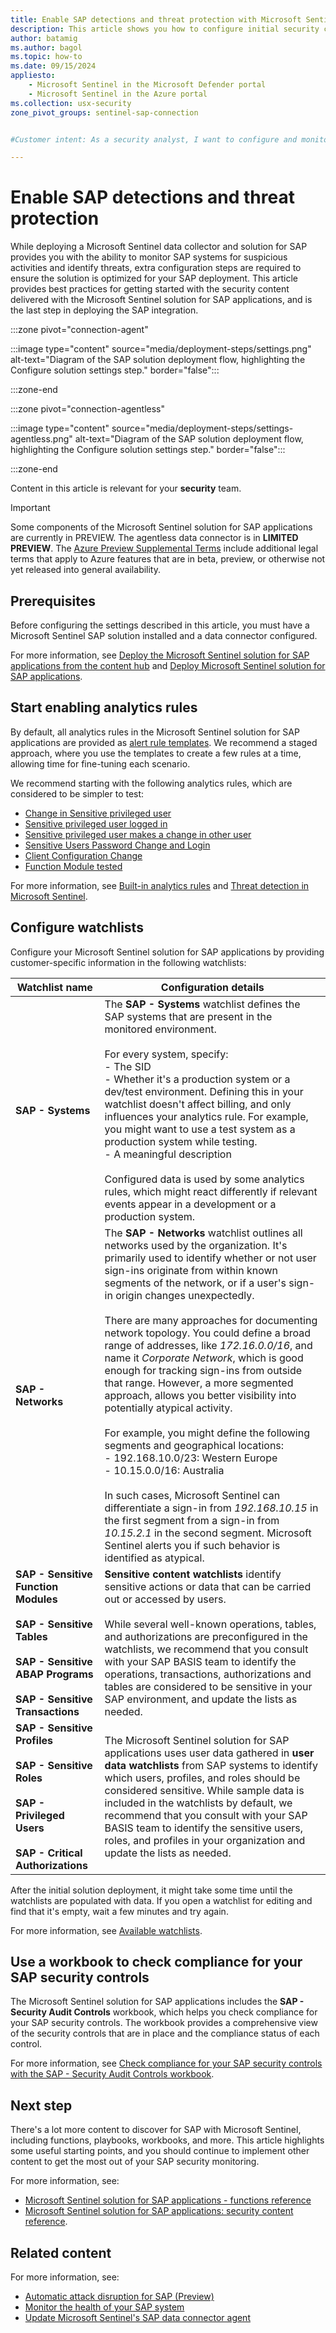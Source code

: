 ```yaml
---
title: Enable SAP detections and threat protection with Microsoft Sentinel
description: This article shows you how to configure initial security content for the Microsoft Sentinel solution for SAP applications in order to start enabling SAP detections and threat protection.
author: batamig
ms.author: bagol
ms.topic: how-to
ms.date: 09/15/2024
appliesto:
    - Microsoft Sentinel in the Microsoft Defender portal
    - Microsoft Sentinel in the Azure portal
ms.collection: usx-security
zone_pivot_groups: sentinel-sap-connection


#Customer intent: As a security analyst, I want to configure and monitor SAP systems using Microsoft Sentinel so that I can detect and respond to suspicious activities and threats effectively.

---
```


# Enable SAP detections and threat protection

While deploying a Microsoft Sentinel data collector and solution for SAP provides you with the ability to monitor SAP systems for suspicious activities and identify threats, extra configuration steps are required to ensure the solution is optimized for your SAP deployment. This article provides best practices for getting started with the security content delivered with the Microsoft Sentinel solution for SAP applications, and is the last step in deploying the SAP integration.

:::zone pivot="connection-agent"

:::image type="content" source="media/deployment-steps/settings.png" alt-text="Diagram of the SAP solution deployment flow, highlighting the Configure solution settings step." border="false":::

:::zone-end

:::zone pivot="connection-agentless"

:::image type="content" source="media/deployment-steps/settings-agentless.png" alt-text="Diagram of the SAP solution deployment flow, highlighting the Configure solution settings step." border="false":::

:::zone-end

Content in this article is relevant for your **security** team.

> [!IMPORTANT]
> Some components of the Microsoft Sentinel solution for SAP applications are currently in PREVIEW. The agentless data connector is in **LIMITED PREVIEW**. The [Azure Preview Supplemental Terms](https://azure.microsoft.com/support/legal/preview-supplemental-terms/) include additional legal terms that apply to Azure features that are in beta, preview, or otherwise not yet released into general availability.
>

## Prerequisites

Before configuring the settings described in this article, you must have a Microsoft Sentinel SAP solution installed and a data connector configured.

For more information, see [Deploy the Microsoft Sentinel solution for SAP applications from the content hub](deploy-sap-security-content.md) and [Deploy Microsoft Sentinel solution for SAP applications](deployment-overview.md).

## Start enabling analytics rules

By default, all analytics rules in the Microsoft Sentinel solution for SAP applications are provided as [alert rule templates](../manage-analytics-rule-templates.md#manage-template-versions-for-your-scheduled-analytics-rules-in-microsoft-sentinel). We recommend a staged approach, where you use the templates to create a few rules at a time, allowing time for fine-tuning each scenario.

We recommend starting with the following analytics rules, which are considered to be simpler to test:

- [Change in Sensitive privileged user](sap-solution-security-content.md#suspicious-privileges-operations)
- [Sensitive privileged user logged in](sap-solution-security-content.md#suspicious-privileges-operations)
- [Sensitive privileged user makes a change in other user](sap-solution-security-content.md#suspicious-privileges-operations)
- [Sensitive Users Password Change and Login](sap-solution-security-content.md#suspicious-privileges-operations)
- [Client Configuration Change](sap-solution-security-content.md#attempts-to-bypass-sap-security-mechanisms)
- [Function Module tested](sap-solution-security-content.md#persistency)

For more information, see [Built-in analytics rules](sap-solution-security-content.md#built-in-analytics-rules) and [Threat detection in Microsoft Sentinel](../threat-detection.md).

## Configure watchlists

Configure your Microsoft Sentinel solution for SAP applications by providing customer-specific information in the following watchlists:

|Watchlist name  |Configuration details  |
|---------|---------|
|**SAP - Systems**     |  The **SAP - Systems** watchlist defines the SAP systems that are present in the monitored environment. <br><br>For every system, specify: <br>- The SID<br>- Whether it's a production system or a dev/test environment. Defining this in your watchlist doesn't affect billing, and only influences your analytics rule. For example, you might want to use a test system as a production system while testing.<br>- A meaningful description <br><br>Configured data is used by some analytics rules, which might react differently if relevant events appear in a development or a production system.       |
|**SAP - Networks**     |  The **SAP - Networks** watchlist outlines all networks used by the organization. It's primarily used to identify whether or not user sign-ins originate from within known segments of the network, or if a user's sign-in origin changes unexpectedly. <br><br>There are many approaches for documenting network topology. You could define a broad range of addresses, like *172.16.0.0/16*, and name it *Corporate Network*, which is good enough for tracking sign-ins from outside that range. However, a more segmented approach, allows you better visibility into potentially atypical activity. <br><br>For example, you might define the following segments and geographical locations: <br>- 192.168.10.0/23:  Western Europe <br>-  10.15.0.0/16: Australia <br><br>In such cases, Microsoft Sentinel can differentiate a sign-in from *192.168.10.15* in the first segment from a sign-in from *10.15.2.1* in the second segment. Microsoft Sentinel alerts you if such behavior is identified as atypical.       |
|**SAP - Sensitive Function Modules** <br><br>**SAP - Sensitive Tables** <br><br>**SAP - Sensitive ABAP Programs**<br><br>**SAP - Sensitive Transactions**     |  **Sensitive content watchlists** identify sensitive actions or data that can be carried out or accessed by users. <br><br>While several well-known operations, tables, and authorizations are preconfigured in the watchlists, we recommend that you consult with your SAP BASIS team to identify the operations, transactions, authorizations and tables are considered to be sensitive in your SAP environment, and update the lists as needed. |
|**SAP - Sensitive Profiles** <br><br>**SAP - Sensitive Roles**<br><br>**SAP - Privileged Users** <br><br>**SAP - Critical Authorizations** | The Microsoft Sentinel solution for SAP applications uses user data gathered in **user data watchlists** from SAP systems to identify which users, profiles, and roles should be considered sensitive. While sample data is included in the watchlists by default, we recommend that you consult with your SAP BASIS team to identify the sensitive users, roles, and profiles in your organization and update the lists as needed.|

After the initial solution deployment, it might take some time until the watchlists are populated with data. If you open a watchlist for editing and find that it's empty, wait a few minutes and try again.

For more information, see [Available watchlists](sap-solution-security-content.md#available-watchlists).

## Use a workbook to check compliance for your SAP security controls

The Microsoft Sentinel solution for SAP applications includes the **SAP - Security Audit Controls** workbook, which helps you check compliance for your SAP security controls. The workbook provides a comprehensive view of the security controls that are in place and the compliance status of each control.

For more information, see [Check compliance for your SAP security controls with the SAP - Security Audit Controls workbook](sap-audit-controls-workbook.md).

## Next step

There's a lot more content to discover for SAP with Microsoft Sentinel, including functions, playbooks, workbooks, and more. This article highlights some useful starting points, and you should continue to implement other content to get the most out of your SAP security monitoring.

For more information, see:

- [Microsoft Sentinel solution for SAP applications - functions reference](sap-solution-function-reference.md)
- [Microsoft Sentinel solution for SAP applications: security content reference](sap-solution-security-content.md).


## Related content

For more information, see:

- [Automatic attack disruption for SAP (Preview)](deployment-attack-disrupt.md)
- [Monitor the health of your SAP system](../monitor-sap-system-health.md)
- [Update Microsoft Sentinel's SAP data connector agent](update-sap-data-connector.md)
